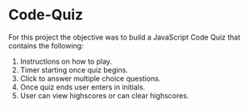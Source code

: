 # Code-Quiz

For this project the objective was to build a JavaScript Code Quiz that contains the following:

1. Instructions on how to play.
2. Timer starting once quiz begins.
3. Click to answer multiple choice questions.
4. Once quiz ends user enters in initials.
5. User can view highscores or can clear highscores.


